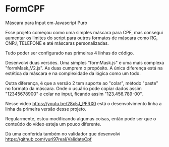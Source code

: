 # FormCPF

Máscara para Input em Javascript Puro

Esse projeto começou como uma simples máscara para CPF, mas consegui aumentar os limites do script para outros formatos de máscara como RG, CNPJ, TELEFONE e até máscaras personalizadas.

Tudo poder ser configurado nas primeiras 4 linhas do código.

Desenvolvi duas versões. Uma simples "formMask.js" e uma mais complexa "formMask_V2.js". As duas cumprem o propósito. A única diferença está na estética da máscara e na complexidade da lógica como um todo.

Outra diferença, é que a versão 2 tem suporte ao "colar", método "paste" no formato da máscara. Onde o usuário pode copiar dados assim "12345678900" e colar no input, ficando assim "123.456.789-00".

Nesse vídeo https://youtu.be/28x5J_PFRX0 está o desenvolvimento linha a linha da primeira versão desse projeto.

Regularmente, estou modificando algumas coisas, então pode ser que o conteúdo do vídeo esteja um pouco diferente.

Dá uma conferida também no validador que desenvolvi https://github.com/yuri97real/ValidateCpf
